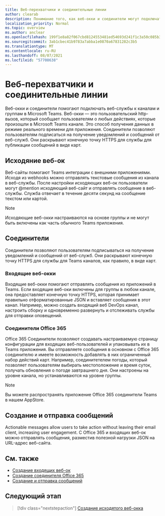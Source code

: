 ```yaml
---
title: Веб-перехватчики и соединительные линии
author: clearab
description: Понимание того, как веб-окки и соединители могут подключать веб-службы к Teams клиенту.
localization_priority: Normal
ms.topic: overview
ms.author: anclear
ms.openlocfilehash: 199f1e8a82f067cbd8124553481ed54693d241f1c3a50c085b32203b89f4f63d
ms.sourcegitcommit: 3ab1cbec41b9783a7abba1e0870a67831282c3b5
ms.translationtype: MT
ms.contentlocale: ru-RU
ms.lasthandoff: 08/07/2021
ms.locfileid: "57708638"
---
```

# <a name="webhooks-and-connectors"></a>Веб-перехватчики и соединительные линии

Веб-окки и соединители помогают подключать веб-службы к каналам и группам в Microsoft Teams. Веб-окки — это пользовательский http-вызов, который сообщает пользователям о любых действиях, которые произошли в Microsoft Teams канале. Это способ получения данных в режиме реального времени для приложения. Соединители позволяют пользователям подписаться на получение уведомлений и сообщений от веб-служб. Они раскрывают конечную точку HTTPS для службы для публикации сообщений в виде карт.

## <a name="outgoing-webhooks"></a>Исходяние веб-ок

Веб-сайты помогают Teams интеграции с внешними приложениями. Исходя из webhooks можно отправлять текстовые сообщения из канала в веб-службы. После настройки исходяющих веб-ок пользователи могут @mention исходяющий веб-сайт и отправлять сообщение в веб-службы. Служба отвечает в течение десяти секунд на сообщение текстом или картой.

> [!NOTE]
> Исходяющие веб-окки настраиваются на основе группы и не могут быть включены как часть обычного Teams приложения.

## <a name="connectors"></a>Соединители

Соединители позволяют пользователям подписываться на получение уведомлений и сообщений от веб-служб. Они раскрывают конечную точку HTTPS для службы для Teams каналов, как правило, в виде карт.

### <a name="incoming-webhooks"></a>Входящие веб-окки

Входящие веб-окки помогают отправлять сообщения из приложений в Teams. Если входящие веб-оки включены для группы в любом канале, она предоставляет конечную точку HTTPS, которая принимает правильно отформатированные JSON и вставляет сообщения в этот канал. Например, можно создать входящий веб DevOps канал, настроить сборку и одновременно развернуть и отслеживать службы для отправки оповещений.

### <a name="office-365-connectors"></a>Соединители Office 365

Office 365 Соединители позволяют создавать настраиваемую страницу конфигурации для входящих веб-пользователей и упаковывать их в Teams приложения. Вы отправляете сообщения в основном с Office 365 соединителю и имеете возможность добавлять в них ограниченный набор действий карт. Например, соединитетелем погоды, который позволяет пользователям выбирать местоположение и время суток, получать обновления о погоде завтрашнего дня. Они настроены на уровне канала, но устанавливаются на уровне группы.

> [!NOTE]
> Вы можете распространять приложение Office 365 соединители Teams в нашем AppStore.

## <a name="create-and-send-messages"></a>Создание и отправка сообщений

Actionable messages allow users to take action without leaving their email client, increasing user engagement. С Office 365 и входящих веб-ок можно отправлять сообщения, разместив полезной нагрузки JSON на URL-адрес веб-сайта.

## <a name="see-also"></a>См. также

* [Создание входящих веб-ок](~/webhooks-and-connectors/how-to/add-incoming-webhook.md)
* [Создание соединителя Office 365](~/webhooks-and-connectors/how-to/connectors-creating.md)
* [Создание и отправка сообщений](~/webhooks-and-connectors/how-to/connectors-using.md)

## <a name="next-step"></a>Следующий этап

> [!div class="nextstepaction"]
> [Создание исходятого веб-окка](~/webhooks-and-connectors/how-to/add-outgoing-webhook.md)
